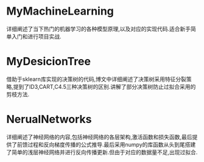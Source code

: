 # MyMachineLearning
详细阐述了当下热门的机器学习的各种模型原理,以及对应的实现代码.适合新手简单入门和进行项目实战.



# MyDesicionTree

借助于sklearn库实现的决策树的代码,博文中详细阐述了决策树采用特征分裂策略,提到了ID3,CART,C4.5三种决策树的区别.讲解了部分决策树防止过拟合采用的剪枝方法.



# NerualNetworks

详细阐述了神经网络的内容,包括神经网络的各层架构,激活函数和损失函数,最后提供了前馈过程和反向梯度传播的公式推导.最后采用numpy的库函数从头到尾搭建了简单的浅层神经网络并进行反向传播更新.但由于对应的数据量不足,出现过拟合.

